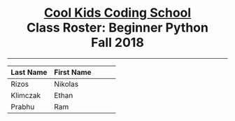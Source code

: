 # <center>[**Cool Kids Coding School**](http://www.coolkidscodingschool.com)<br>Class Roster: **Beginner Python**<br>  Fall 2018
---

| Last Name | First Name |   |   |   |
|-----------|------------|---|---|---|
| Rizos     | Nikolas    |   |   |   |
| Klimczak  | Ethan      |   |   |   |
| Prabhu    | Ram        |   |   |   |